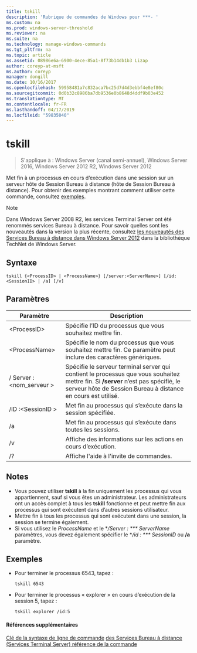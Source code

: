 ```yaml
---
title: tskill
description: 'Rubrique de commandes de Windows pour ***- '
ms.custom: na
ms.prod: windows-server-threshold
ms.reviewer: na
ms.suite: na
ms.technology: manage-windows-commands
ms.tgt_pltfrm: na
ms.topic: article
ms.assetid: 08986e6a-6900-4ece-85a1-8f73b14db1b3 Lizap
author: coreyp-at-msft
ms.author: coreyp
manager: dongill
ms.date: 10/16/2017
ms.openlocfilehash: 59958481a7c832aca7bc25d7d4d3ebbf4e8ef80c
ms.sourcegitcommit: 0d0b32c8986ba7db9536e0b8648d4ddf9b03e452
ms.translationtype: MT
ms.contentlocale: fr-FR
ms.lasthandoff: 04/17/2019
ms.locfileid: "59835040"
---
```

# <a name="tskill"></a>tskill

>S'applique à : Windows Server (canal semi-annuel), Windows Server 2016, Windows Server 2012 R2, Windows Server 2012

Met fin à un processus en cours d’exécution dans une session sur un serveur hôte de Session Bureau à distance (hôte de Session Bureau à distance).
Pour obtenir des exemples montrant comment utiliser cette commande, consultez [exemples](#BKMK_examples).

> [!NOTE]
> Dans Windows Server 2008 R2, les services Terminal Server ont été renommés services Bureau à distance. Pour savoir quelles sont les nouveautés dans la version la plus récente, consultez [les nouveautés des Services Bureau à distance dans Windows Server 2012](https://technet.microsoft.com/library/hh831527) dans la bibliothèque TechNet de Windows Server.

## <a name="syntax"></a>Syntaxe
```
tskill {<ProcessID> | <ProcessName>} [/server:<ServerName>] [/id:<SessionID> | /a] [/v]
```

## <a name="parameters"></a>Paramètres
|Paramètre|Description|
|-------|--------|
|\<ProcessID>|Spécifie l’ID du processus que vous souhaitez mettre fin.|
|\<ProcessName>|Spécifie le nom du processus que vous souhaitez mettre fin. Ce paramètre peut inclure des caractères génériques.|
|/ Server :\<nom_serveur >|Spécifie le serveur terminal server qui contient le processus que vous souhaitez mettre fin. Si **/server** n’est pas spécifié, le serveur hôte de Session Bureau à distance en cours est utilisé.|
|/ID :\<SessionID >|Met fin au processus qui s’exécute dans la session spécifiée.|
|/a|Met fin au processus qui s’exécute dans toutes les sessions.|
|/v|Affiche des informations sur les actions en cours d’exécution.|
|/?|Affiche l'aide à l'invite de commandes.|

## <a name="remarks"></a>Notes
-   Vous pouvez utiliser **tskill** à la fin uniquement les processus qui vous appartiennent, sauf si vous êtes un administrateur. Les administrateurs ont un accès complet à tous les **tskill** fonctionne et peut mettre fin aux processus qui sont exécutent dans d’autres sessions utilisateur.
-   Mettre fin à tous les processus qui sont exécutent dans une session, la session se termine également.
-   Si vous utilisez le *ProcessName* et le **/Server : *** ServerName* paramètres, vous devez également spécifier le **/id : *** SessionID* ou **/a** paramètre.

## <a name="BKMK_examples"></a>Exemples
-   Pour terminer le processus 6543, tapez :
    ```
    tskill 6543
    ```
-   Pour terminer le processus « explorer » en cours d’exécution de la session 5, tapez :
    ```
    tskill explorer /id:5
    ```
#### <a name="additional-references"></a>Références supplémentaires
[Clé de la syntaxe de ligne de commande](command-line-syntax-key.md)
[des Services Bureau à distance &#40;Services Terminal Server&#41; référence de la commande](remote-desktop-services-terminal-services-command-reference.md)
